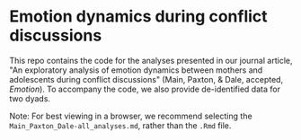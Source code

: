 # Emotion dynamics during conflict discussions

This repo contains the code for the analyses presented in our journal article, "An exploratory analysis of emotion dynamics between mothers and adolescents during conflict discussions" (Main, Paxton, &amp; Dale, accepted, *Emotion*). To accompany the code, we also provide de-identified data for two dyads.

Note: For best viewing in a browser, we recommend selecting the `Main_Paxton_Dale-all_analyses.md`, rather than the `.Rmd` file.
